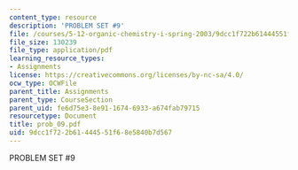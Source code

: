 ```yaml
---
content_type: resource
description: 'PROBLEM SET #9'
file: /courses/5-12-organic-chemistry-i-spring-2003/9dcc1f722b61444551f68e5840b7d567_prob_09.pdf
file_size: 130239
file_type: application/pdf
learning_resource_types:
- Assignments
license: https://creativecommons.org/licenses/by-nc-sa/4.0/
ocw_type: OCWFile
parent_title: Assignments
parent_type: CourseSection
parent_uid: fe6d75e3-8e91-1674-6933-a674fab79715
resourcetype: Document
title: prob_09.pdf
uid: 9dcc1f72-2b61-4445-51f6-8e5840b7d567
---
```

PROBLEM SET #9